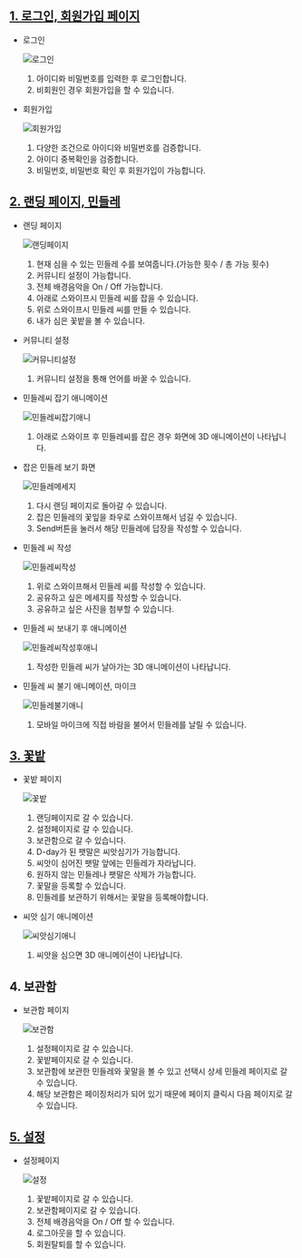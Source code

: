 ## <u>1. 로그인, 회원가입 페이지</u>

- 로그인 

  ![로그인](https://user-images.githubusercontent.com/73927750/169356257-51e6933f-e294-44d7-9af3-719b710e64d5.png)

  1. 아이디롸 비밀번호를 입력한 후 로그인합니다.
  2. 비회원인 경우 회원가입을 할 수 있습니다.



- 회원가입

  ![회원가입](https://user-images.githubusercontent.com/73927750/169356267-f8cd46b8-c396-4584-b6b5-ac6d76af5ca0.png)

  1. 다양한 조건으로 아이디와 비밀번호를 검증합니다.
  2. 아이디 중복확인을 검증합니다.
  3. 비밀번호, 비밀번호 확인 후 회원가입이 가능합니다.



## <u>2. 랜딩 페이지, 민들레</u>

- 랜딩 페이지

  ![랜딩페이지](https://user-images.githubusercontent.com/73927750/169357123-9b28038d-cad8-4183-b5fc-44d6fff63d0d.png)

  1. 현재 심을 수 있는 민들레 수를 보여줍니다.(가능한 횟수 / 총 가능 횟수)
  2. 커뮤니티 설정이 가능합니다.
  3. 전체 배경음악을 On / Off 가능합니다.
  4. 아래로 스와이프시 민들레 씨를 잡을 수 있습니다.
  5. 위로 스와이프시 민들레 씨를 만들 수 있습니다.
  6. 내가 심은 꽃밭을 볼 수 있습니다.



- 커뮤니티 설정

  ![커뮤니티설정](https://user-images.githubusercontent.com/73927750/169357426-0bd94e7a-bd9f-4d77-84df-c14d2b43bbba.png)

  1. 커뮤니티 설정을 통해 언어를 바꿀 수 있습니다.



- 민들레씨 잡기 애니메이션

  ![민들레씨잡기애니](https://user-images.githubusercontent.com/73927750/169357139-62add70a-d7aa-4038-b174-9fa4148a6170.png)

  1. 아래로 스와이프 후 민들레씨를 잡은 경우 화면에 3D 애니메이션이 나타납니다.



- 잡은 민들레 보기 화면

  ![민들레메세지](https://user-images.githubusercontent.com/73927750/169357182-4fbbc1fe-8b56-4a42-ab67-a90a2e763ccb.png)

  1. 다시 랜딩 페이지로 돌아갈 수 있습니다.
  2. 잡은 민들레의 꽃잎을 좌우로 스와이프해서 넘길 수 있습니다.
  3. Send버튼을 눌러서 해당 민들레에 답장을 작성할 수 있습니다.



- 민들레 씨 작성

  ![민들레씨작성](https://user-images.githubusercontent.com/73927750/169357193-89cab000-590e-49c8-9f0d-60bc0dbecdbf.png)

  1. 위로 스와이프해서 민들레 씨를 작성할 수 있습니다.
  2. 공유하고 싶은 메세지를 작성할 수 있습니다.
  3. 공유하고 싶은 사진을 첨부할 수 있습니다.



- 민들레 씨 보내기 후 애니메이션

  ![민들레씨작성후애니](https://user-images.githubusercontent.com/73927750/169357196-8e8c8b57-a4b2-488f-a968-74694621996d.png)

  1. 작성한 민들레 씨가 날아가는 3D 애니메이션이 나타납니다.



- 민들레 씨 불기 애니메이션, 마이크

  ![민들레불기애니](https://user-images.githubusercontent.com/73927750/169357191-a2dfc30c-6307-41dd-b00d-9b13476e31e0.png)

  1. 모바일 마이크에 직접 바람을 불어서 민들레를 날릴 수 있습니다.



## <u>3. 꽃밭</u>

- 꽃밭 페이지

  ![꽃밭](https://user-images.githubusercontent.com/73927750/169358967-f64b4006-49fb-45ad-b8ec-3b63b0c796ab.png)

  1. 랜딩페이지로 갈 수 있습니다.
  2. 설정페이지로 갈 수 있습니다.
  3. 보관함으로 갈 수 있습니다.
  4. D-day가 된 팻말은 씨앗심기가 가능합니다.
  5. 씨앗이 심어진 팻말 앞에는 민들레가 자라납니다.
  6. 원하지 않는 민들레나 팻말은 삭제가 가능합니다.
  7. 꽃말을 등록할 수 있습니다.
  8. 민들레를 보관하기 위해서는 꽃말을 등록해야합니다. 



- 씨앗 심기 애니메이션

  ![씨앗심기애니](https://user-images.githubusercontent.com/73927750/169358961-a6871c2b-16b5-4b6b-8ff9-f5b7847ff406.png)

  1. 씨앗을 심으면 3D 애니메이션이 나타납니다.



## 4. 보관함

- 보관함 페이지

  ![보관함](https://user-images.githubusercontent.com/73927750/169358969-958633bb-0481-4742-a7de-3c7423625190.png)

  1. 설정페이지로 갈 수 있습니다.
  2. 꽃밭페이지로 갈 수 있습니다.
  3. 보관함에 보관한 민들레와 꽃말을 볼 수 있고 선택시 상세 민들레 페이지로 갈 수 있습니다.
  4. 해당 보관함은 페이징처리가 되어 있기 때문에 페이지 클릭시 다음 페이지로 갈 수 있습니다.



## <u>5. 설정</u>

- 설정페이지

  ![설정](https://user-images.githubusercontent.com/73927750/169358973-02ba90c1-81e6-4392-9ccf-5fad079e9667.png)

  1. 꽃밭페이지로 갈 수 있습니다.
  2. 보관함페이지로 갈 수 있습니다.
  3. 전체 배경음악을 On / Off 할 수 있습니다.
  4. 로그아웃을 할 수 있습니다.
  5. 회원탈퇴를 할 수 있습니다.